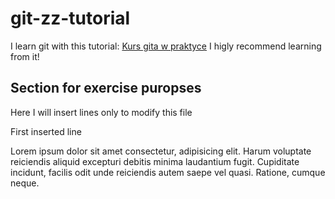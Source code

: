 # git-zz-tutorial

I learn git with this tutorial: [Kurs gita w praktyce](https://youtube.com/playlist?list=PLj-pbEqbjo6AKsJ8oE2pvIqsb15mxdrxs)
I higly recommend learning from it!

## Section for exercise puropses

Here I will insert lines only to modify this file

First inserted line

Lorem ipsum dolor sit amet consectetur, adipisicing elit. Harum voluptate reiciendis aliquid excepturi debitis minima laudantium fugit. Cupiditate incidunt, facilis odit unde reiciendis autem saepe vel quasi. Ratione, cumque neque.